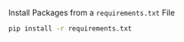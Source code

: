Install Packages from a `requirements.txt` File

```sh {"id":"01HJKPW9DW9ASZKZD12J7MB9G6"}
pip install -r requirements.txt
```
